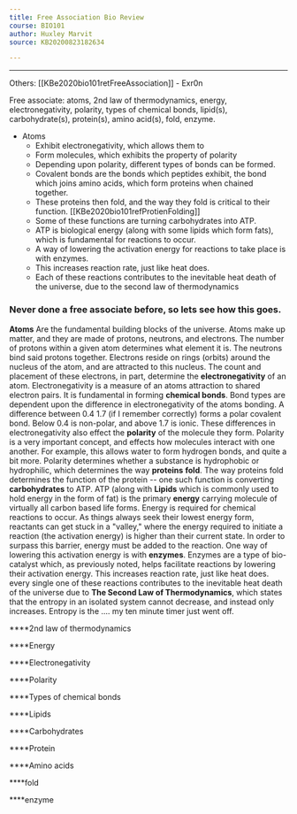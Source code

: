 ```yaml
---
title: Free Association Bio Review
course: BIO101 
author: Huxley Marvit
source: KB20200823182634

---
```


---

Others: [[KBe2020bio101retFreeAssociation]] - Exr0n 


Free associate: atoms, 2nd law of thermodynamics, energy, electronegativity, polarity, types of chemical bonds, lipid(s), carbohydrate(s), protein(s), amino acid(s), fold, enzyme.  


- Atoms
	- Exhibit electronegativity, which allows them to 
	- Form molecules, which exhibits the property of polarity 
	- Depending upon polarity, different types of bonds can be formed. 
	- Covalent bonds are the bonds which peptides exhibit, the bond which joins amino acids, which form proteins when chained together.
	- These proteins then fold, and the way they fold is critical to their function. [[KBe2020bio101refProtienFolding]]
	- Some of these functions are turning carbohydrates into ATP. 
	- ATP is biological energy (along with some lipids which form fats), which is fundamental for reactions to occur. 
	- A way of lowering the activation energy for reactions to take place is with enzymes.
	- This increases reaction rate, just like heat does. 
	- Each of these reactions contributes to the inevitable heat death of the universe, due to the second law of thermodynamics 




### Never done a free associate before, so lets see how this goes. 
**Atoms** Are the fundamental building blocks of the universe. Atoms make up matter, and they are made of protons, neutrons, and electrons. The number of protons within a given atom determines what element it is. The neutrons bind said protons together. Electrons reside on rings (orbits) around the nucleus of the atom, and are attracted to this nucleus. The count and placement of these electrons, in part, determine the **electronegativity** of an atom. 
Electronegativity is a measure of an atoms attraction to shared electron pairs. It is fundamental in forming **chemical bonds**. Bond types are dependent upon the difference in electronegativity of the atoms bonding. A difference between 0.4 1.7 (if I remember correctly) forms a polar covalent bond. Below 0.4 is non-polar, and above 1.7 is ionic. These differences in electronegativity also effect the **polarity** of the molecule they form. Polarity is a very important concept, and effects how molecules interact with one another. For example, this allows water to form hydrogen bonds, and quite a bit more. Polarity determines whether a substance is hydrophobic or hydrophilic, which determines the way **proteins** **fold**. The way proteins fold determines the function of the protein -- one such function is converting **carbohydrates** to ATP. ATP (along with **Lipids** which is commonly used to hold energy in the form of fat) is the primary **energy** carrying molecule of virtually all carbon based life forms. Energy is required for chemical reactions to occur. As things always seek their lowest energy form, reactants can get stuck in a "valley," where the energy required to initiate a reaction (the activation energy) is higher than their current state. In order to surpass this barrier, energy must be added to the reaction. One way of lowering this activation energy is with **enzymes**. Enzymes are a type of bio-catalyst which, as previously noted, helps facilitate reactions by lowering their activation energy. This increases reaction rate, just like heat does. every single one of these reactions contributes to the inevitable heat death of the universe due to **The Second Law of Thermodynamics**, which states that the entropy in an isolated system cannot decrease, and instead only increases. Entropy is the .... my ten minute timer just went off.  




****2nd law of thermodynamics 

****Energy 

****Electronegativity

****Polarity

****Types of chemical bonds 

****Lipids

****Carbohydrates

****Protein

****Amino acids

****fold

****enzyme 

